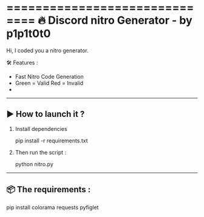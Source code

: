 ==============================
🔥 Discord nitro Generator - by p1p1t0t0
==============================

Hi, I coded you a nitro generator. 

🛠️ Features :
- Fast Nitro Code Generation
- Green = Valid Red = Invalid
- 
------------------------------
▶️ How to launch it ?
------------------------------

1. Install dependencies

    pip install -r requirements.txt

2. Then run the script :

    python nitro.py

------------------------------
📦 The requirements :
------------------------------

pip install colorama requests pyfiglet
